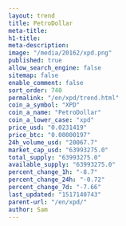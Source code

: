 ```yaml
---
layout: trend
title: PetroDollar
meta-title: 
h1-title: 
meta-description: 
image: "/media/20162/xpd.png"
published: true
allow_search_engine: false
sitemap: false
enable_comment: false
sort_order: 740
permalink: "/en/xpd/trend.html"
coin_a_symbol: "XPD"
coin_a_name: "PetroDollar"
coin_a_lower_case: "xpd"
price_usd: "0.0231419"
price_btc: "0.00000197"
24h_volume_usd: "20067.7"
market_cap_usd: "63993275.0"
total_supply: "63993275.0"
available_supply: "63993275.0"
percent_change_1h: "-8.7"
percent_change_24h: "-0.72"
percent_change_7d: "-7.66"
last_updated: "1517140743"
parent-url: "/en/xpd/"
author: Sam
---
```


